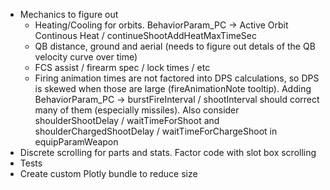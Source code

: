 * Mechanics to figure out
	* Heating/Cooling for orbits. BehaviorParam_PC -> Active Orbit Continous 
	Heat / continueShootAddHeatMaxTimeSec
	* QB distance, ground and aerial (needs to figure out detals of the QB velocity curve
		  over time)
	* FCS assist / firearm spec / lock times / etc
	* Firing animation times are not factored into DPS calculations, so DPS is skewed when 
	  those are large (fireAnimationNote tooltip). Adding BehaviorParam_PC -> 
	  burstFireInterval / shootInterval should correct many of them (especially missiles). Also consider shoulderShootDelay / waitTimeForShoot and 
	  shoulderChargedShootDelay / waitTimeForChargeShoot in equipParamWeapon
* Discrete scrolling for parts and stats. Factor code with slot box scrolling
* Tests
* Create custom Plotly bundle to reduce size